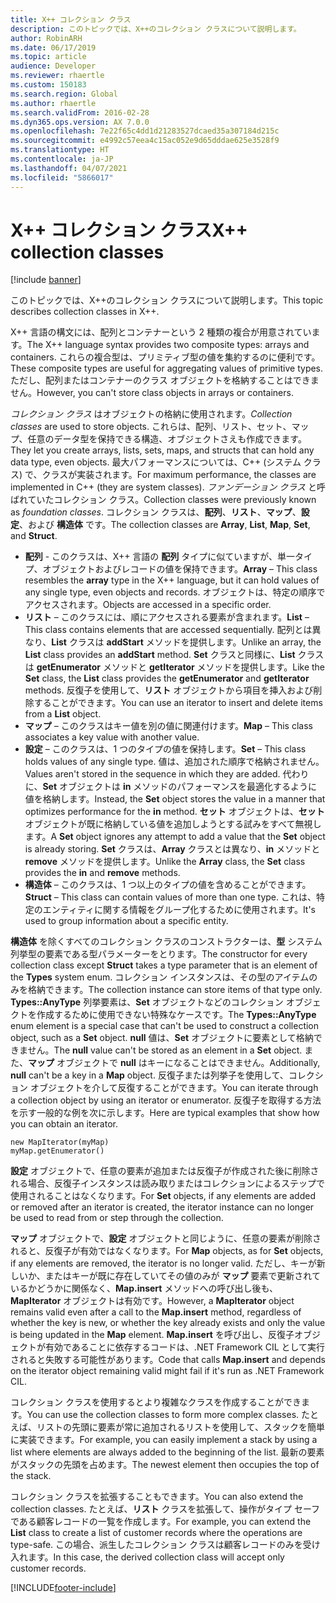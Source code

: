 ```yaml
---
title: X++ コレクション クラス
description: このトピックでは、X++のコレクション クラスについて説明します。
author: RobinARH
ms.date: 06/17/2019
ms.topic: article
audience: Developer
ms.reviewer: rhaertle
ms.custom: 150183
ms.search.region: Global
ms.author: rhaertle
ms.search.validFrom: 2016-02-28
ms.dyn365.ops.version: AX 7.0.0
ms.openlocfilehash: 7e22f65c4dd1d21283527dcaed35a307184d215c
ms.sourcegitcommit: e4992c57eea4c15ac052e9d65dddae625e3528f9
ms.translationtype: HT
ms.contentlocale: ja-JP
ms.lasthandoff: 04/07/2021
ms.locfileid: "5866017"
---
```

# <a name="x-collection-classes"></a><span data-ttu-id="1d31b-103">X++ コレクション クラス</span><span class="sxs-lookup"><span data-stu-id="1d31b-103">X++ collection classes</span></span>

[!include [banner](../includes/banner.md)]

<span data-ttu-id="1d31b-104">このトピックでは、X++のコレクション クラスについて説明します。</span><span class="sxs-lookup"><span data-stu-id="1d31b-104">This topic describes collection classes in X++.</span></span> 

<span data-ttu-id="1d31b-105">X++ 言語の構文には、配列とコンテナーという 2 種類の複合が用意されています。</span><span class="sxs-lookup"><span data-stu-id="1d31b-105">The X++ language syntax provides two composite types: arrays and containers.</span></span> <span data-ttu-id="1d31b-106">これらの複合型は、プリミティブ型の値を集約するのに便利です。</span><span class="sxs-lookup"><span data-stu-id="1d31b-106">These composite types are useful for aggregating values of primitive types.</span></span> <span data-ttu-id="1d31b-107">ただし、配列またはコンテナーのクラス オブジェクトを格納することはできません。</span><span class="sxs-lookup"><span data-stu-id="1d31b-107">However, you can't store class objects in arrays or containers.</span></span> 

<span data-ttu-id="1d31b-108">*コレクション クラス* はオブジェクトの格納に使用されます。</span><span class="sxs-lookup"><span data-stu-id="1d31b-108">*Collection classes* are used to store objects.</span></span> <span data-ttu-id="1d31b-109">これらは、配列、リスト、セット、マップ、任意のデータ型を保持できる構造、オブジェクトさえも作成できます。</span><span class="sxs-lookup"><span data-stu-id="1d31b-109">They let you create arrays, lists, sets, maps, and structs that can hold any data type, even objects.</span></span> <span data-ttu-id="1d31b-110">最大パフォーマンスについては、C++ (システム クラス) で、クラスが実装されます。</span><span class="sxs-lookup"><span data-stu-id="1d31b-110">For maximum performance, the classes are implemented in C++ (they are system classes).</span></span> <span data-ttu-id="1d31b-111">*ファンデーション クラス* と呼ばれていたコレクション クラス。</span><span class="sxs-lookup"><span data-stu-id="1d31b-111">Collection classes were previously known as *foundation classes*.</span></span> <span data-ttu-id="1d31b-112">コレクション クラスは、**配列**、**リスト**、**マップ**、**設定**、および **構造体** です。</span><span class="sxs-lookup"><span data-stu-id="1d31b-112">The collection classes are **Array**, **List**, **Map**, **Set**, and **Struct**.</span></span>

- <span data-ttu-id="1d31b-113">**配列** - このクラスは、X++ 言語の **配列** タイプに似ていますが、単一タイプ、オブジェクトおよびレコードの値を保持できます。</span><span class="sxs-lookup"><span data-stu-id="1d31b-113">**Array** – This class resembles the **array** type in the X++ language, but it can hold values of any single type, even objects and records.</span></span> <span data-ttu-id="1d31b-114">オブジェクトは、特定の順序でアクセスされます。</span><span class="sxs-lookup"><span data-stu-id="1d31b-114">Objects are accessed in a specific order.</span></span>
- <span data-ttu-id="1d31b-115">**リスト** – このクラスには、順にアクセスされる要素が含まれます。</span><span class="sxs-lookup"><span data-stu-id="1d31b-115">**List** – This class contains elements that are accessed sequentially.</span></span> <span data-ttu-id="1d31b-116">配列とは異なり、**List** クラスは **addStart** メソッドを提供します。</span><span class="sxs-lookup"><span data-stu-id="1d31b-116">Unlike an array, the **List** class provides an **addStart** method.</span></span> <span data-ttu-id="1d31b-117">**Set** クラスと同様に、**List** クラスは **getEnumerator** メソッドと **getIterator** メソッドを提供します。</span><span class="sxs-lookup"><span data-stu-id="1d31b-117">Like the **Set** class, the **List** class provides the **getEnumerator** and **getIterator** methods.</span></span> <span data-ttu-id="1d31b-118">反復子を使用して、**リスト** オブジェクトから項目を挿入および削除することができます。</span><span class="sxs-lookup"><span data-stu-id="1d31b-118">You can use an iterator to insert and delete items from a **List** object.</span></span>
- <span data-ttu-id="1d31b-119">**マップ** – このクラスはキー値を別の値に関連付けます。</span><span class="sxs-lookup"><span data-stu-id="1d31b-119">**Map** – This class associates a key value with another value.</span></span>
- <span data-ttu-id="1d31b-120">**設定** – このクラスは、1 つのタイプの値を保持します。</span><span class="sxs-lookup"><span data-stu-id="1d31b-120">**Set** – This class holds values of any single type.</span></span> <span data-ttu-id="1d31b-121">値は、追加された順序で格納されません。</span><span class="sxs-lookup"><span data-stu-id="1d31b-121">Values aren't stored in the sequence in which they are added.</span></span> <span data-ttu-id="1d31b-122">代わりに、**Set** オブジェクトは **in** メソッドのパフォーマンスを最適化するように値を格納します。</span><span class="sxs-lookup"><span data-stu-id="1d31b-122">Instead, the **Set** object stores the value in a manner that optimizes performance for the **in** method.</span></span> <span data-ttu-id="1d31b-123">**セット** オブジェクトは、**セット** オブジェクトが既に格納している値を追加しようとする試みをすべて無視します。</span><span class="sxs-lookup"><span data-stu-id="1d31b-123">A **Set** object ignores any attempt to add a value that the **Set** object is already storing.</span></span> <span data-ttu-id="1d31b-124">**Set** クラスは、**Array** クラスとは異なり、**in** メソッドと **remove** メソッドを提供します。</span><span class="sxs-lookup"><span data-stu-id="1d31b-124">Unlike the **Array** class, the **Set** class provides the **in** and **remove** methods.</span></span>
- <span data-ttu-id="1d31b-125">**構造体** – このクラスは、1 つ以上のタイプの値を含めることができます。</span><span class="sxs-lookup"><span data-stu-id="1d31b-125">**Struct** – This class can contain values of more than one type.</span></span> <span data-ttu-id="1d31b-126">これは、特定のエンティティに関する情報をグループ化するために使用されます。</span><span class="sxs-lookup"><span data-stu-id="1d31b-126">It's used to group information about a specific entity.</span></span>

<span data-ttu-id="1d31b-127">**構造体** を除くすべてのコレクション クラスのコンストラクターは、**型** システム列挙型の要素である型パラメーターをとります。</span><span class="sxs-lookup"><span data-stu-id="1d31b-127">The constructor for every collection class except **Struct** takes a type parameter that is an element of the **Types** system enum.</span></span> <span data-ttu-id="1d31b-128">コレクション インスタンスは、その型のアイテムのみを格納できます。</span><span class="sxs-lookup"><span data-stu-id="1d31b-128">The collection instance can store items of that type only.</span></span> <span data-ttu-id="1d31b-129">**Types::AnyType** 列挙要素は、**Set** オブジェクトなどのコレクション オブジェクトを作成するために使用できない特殊なケースです。</span><span class="sxs-lookup"><span data-stu-id="1d31b-129">The **Types::AnyType** enum element is a special case that can't be used to construct a collection object, such as a **Set** object.</span></span> <span data-ttu-id="1d31b-130">**null** 値は、**Set** オブジェクトに要素として格納できません。</span><span class="sxs-lookup"><span data-stu-id="1d31b-130">The **null** value can't be stored as an element in a **Set** object.</span></span> <span data-ttu-id="1d31b-131">また、**マップ** オブジェクトで **null** はキーになることはできません。</span><span class="sxs-lookup"><span data-stu-id="1d31b-131">Additionally, **null** can't be a key in a **Map** object.</span></span> <span data-ttu-id="1d31b-132">反復子または列挙子を使用して、コレクション オブジェクトを介して反復することができます。</span><span class="sxs-lookup"><span data-stu-id="1d31b-132">You can iterate through a collection object by using an iterator or enumerator.</span></span> <span data-ttu-id="1d31b-133">反復子を取得する方法を示す一般的な例を次に示します。</span><span class="sxs-lookup"><span data-stu-id="1d31b-133">Here are typical examples that show how you can obtain an iterator.</span></span>

```xpp
new MapIterator(myMap)
myMap.getEnumerator()
```

<span data-ttu-id="1d31b-134">**設定** オブジェクトで、任意の要素が追加または反復子が作成された後に削除される場合、反復子インスタンスは読み取りまたはコレクションによるステップで使用されることはなくなります。</span><span class="sxs-lookup"><span data-stu-id="1d31b-134">For **Set** objects, if any elements are added or removed after an iterator is created, the iterator instance can no longer be used to read from or step through the collection.</span></span> 

<span data-ttu-id="1d31b-135">**マップ** オブジェクトで、**設定** オブジェクトと同じように、任意の要素が削除されると、反復子が有効ではなくなります。</span><span class="sxs-lookup"><span data-stu-id="1d31b-135">For **Map** objects, as for **Set** objects, if any elements are removed, the iterator is no longer valid.</span></span> <span data-ttu-id="1d31b-136">ただし、キーが新しいか、またはキーが既に存在していてその値のみが **マップ** 要素で更新されているかどうかに関係なく、**Map.insert** メソッドへの呼び出し後も、**MapIterator** オブジェクトは有効です。</span><span class="sxs-lookup"><span data-stu-id="1d31b-136">However, a **MapIterator** object remains valid even after a call to the **Map.insert** method, regardless of whether the key is new, or whether the key already exists and only the value is being updated in the **Map** element.</span></span> <span data-ttu-id="1d31b-137">**Map.insert** を呼び出し、反復子オブジェクトが有効であることに依存するコードは、.NET Framework CIL として実行されると失敗する可能性があります。</span><span class="sxs-lookup"><span data-stu-id="1d31b-137">Code that calls **Map.insert** and depends on the iterator object remaining valid might fail if it's run as .NET Framework CIL.</span></span> 

<span data-ttu-id="1d31b-138">コレクション クラスを使用するとより複雑なクラスを作成することができます。</span><span class="sxs-lookup"><span data-stu-id="1d31b-138">You can use the collection classes to form more complex classes.</span></span> <span data-ttu-id="1d31b-139">たとえば、リストの先頭に要素が常に追加されるリストを使用して、スタックを簡単に実装できます。</span><span class="sxs-lookup"><span data-stu-id="1d31b-139">For example, you can easily implement a stack by using a list where elements are always added to the beginning of the list.</span></span> <span data-ttu-id="1d31b-140">最新の要素がスタックの先頭を占めます。</span><span class="sxs-lookup"><span data-stu-id="1d31b-140">The newest element then occupies the top of the stack.</span></span> 

<span data-ttu-id="1d31b-141">コレクション クラスを拡張することもできます。</span><span class="sxs-lookup"><span data-stu-id="1d31b-141">You can also extend the collection classes.</span></span> <span data-ttu-id="1d31b-142">たとえば、**リスト** クラスを拡張して、操作がタイプ セーフである顧客レコードの一覧を作成します。</span><span class="sxs-lookup"><span data-stu-id="1d31b-142">For example, you can extend the **List** class to create a list of customer records where the operations are type-safe.</span></span> <span data-ttu-id="1d31b-143">この場合、派生したコレクション クラスは顧客レコードのみを受け入れます。</span><span class="sxs-lookup"><span data-stu-id="1d31b-143">In this case, the derived collection class will accept only customer records.</span></span>


[!INCLUDE[footer-include](../../../includes/footer-banner.md)]
